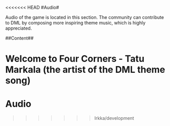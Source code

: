 <<<<<<< HEAD
#Audio#

Audio of the game is located in this section. The community can contribute to DML by composing more inspiring theme music, which is highly appreciated.

##Content##

Welcome to Four Corners - Tatu Markala (the artist of the DML theme song) 
=======
# Audio
>>>>>>> Irkka/development
